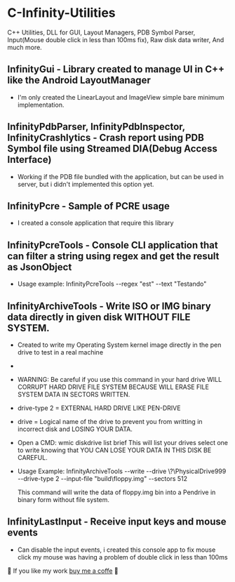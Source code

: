 # C-Infinity-Utilities
C++ Utilities, DLL for GUI, Layout Managers, PDB Symbol Parser, Input(Mouse double click in less than 100ms fix), Raw disk data writer, And much more.

## InfinityGui - Library created to manage UI in C++ like the Android LayoutManager
 - I'm only created the LinearLayout and ImageView simple bare minimum implementation.

## InfinityPdbParser, InfinityPdbInspector, InfinityCrashlytics - Crash report using PDB Symbol file using Streamed DIA(Debug Access Interface)
 - Working if the PDB file bundled with the application, but can be used in server, but i didn't implemented this option yet.

## InfinityPcre  - Sample of PCRE usage
 - I created a console application that require this library

## InfinityPcreTools - Console CLI application that can filter a string using regex and get the result as JsonObject
 - Usage example: InfinityPcreTools --regex "est" --text "Testando"

## InfinityArchiveTools - Write ISO or IMG binary data directly in given disk WITHOUT FILE SYSTEM.
 - Created to write my Operating System kernel image directly in the pen drive to test in a real machine
 - 
 - WARNING: Be careful if you use this command in your hard drive WILL CORRUPT HARD DRIVE FILE SYSTEM BECAUSE WILL ERASE FILE SYSTEM DATA IN SECTORS WRITTEN.
 - drive-type 2 = EXTERNAL HARD DRIVE LIKE PEN-DRIVE
 - drive = Logical name of the drive to prevent you from writting in incorrect disk and LOSING YOUR DATA.
 - Open a CMD:
      wmic diskdrive list brief
      This will list your drives select one to write knowing that YOU CAN LOSE YOUR DATA IN THIS DISK BE CAREFUL.
 - Usage Example: InfinityArchiveTools --write --drive \\?\PhysicalDrive999 --drive-type 2 --input-file "build\floppy.img" --sectors 512
     
     This command will write the data of floppy.img bin into a Pendrive in binary form without file system.

## InfinityLastInput - Receive input keys and mouse events
 - Can disable the input events, i created this console app to fix mouse click my mouse was having a problem of double click in less than 100ms

🍵 If you like my work [buy me a coffe](https://www.buymeacoffee.com/richardgs) 🍵
